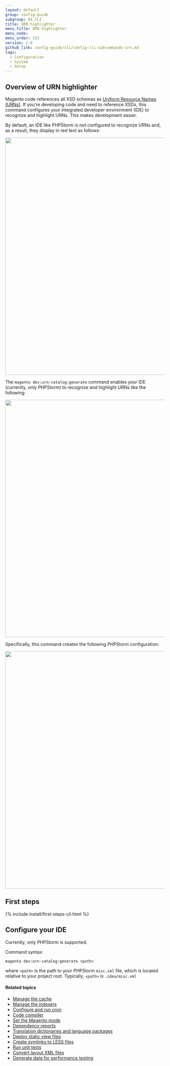 ```yaml
---
layout: default
group: config-guide
subgroup: 04_CLI
title: URN highlighter
menu_title: URN highlighter
menu_node:
menu_order: 215
version: 2.0
github_link: config-guide/cli/config-cli-subcommands-urn.md
tags:
  - Configuration
  - System
  - Setup
---
```



<h2 id="config-cli-urn-overview">Overview of URN highlighter</h2>
Magento code references all XSD schemas as <a href="https://www.ietf.org/rfc/rfc2141.txt" target="_blank">Uniform Resource Names (URNs)</a>. If you're developing code and need to reference XSDs, this command configures your integrated developer environment (IDE) to recognize and highlight URNs. This makes development easier.

By default, an IDE like PHPStorm is not configured to recognize URNs and, as a result, they display in red text as follows:

<img src="{{ site.baseurl }}common/images/config_urn_before.png" width="750px">

The `magento dev:urn-catalog:generate` command enables your IDE (currently, only PHPStorm) to recognize and highlight URNs like the following:

<img src="{{ site.baseurl }}common/images/config_urn_after.png" width="750px">

Specifically, this command creates the following PHPStorm configuration:

<img src="{{ site.baseurl }}common/images/config_urn_settings.png" width="750px">

<h2 id="urn-first">First steps</h2>
{% include install/first-steps-cli.html %}

<h2 id="urn-command">Configure your IDE</h2>
Currently, only PHPStorm is supported.

Command syntax:

	magento dev:urn-catalog:generate <path>

where `<path>` is the path to your PHPStorm `misc.xml` file, which is located relative to your project root. Typically, `<path>` is `.idea/misc.xml`

#### Related topics

*	<a href="{{page.baseurl}}config-guide/cli/config-cli-subcommands-cache.html">Manage the cache</a>
*	<a href="{{page.baseurl}}config-guide/cli/config-cli-subcommands-index.html">Manage the indexers</a>
*	<a href="{{page.baseurl}}config-guide/cli/config-cli-subcommands-cron.html">Configure and run cron</a>
*	<a href="{{page.baseurl}}config-guide/cli/config-cli-subcommands-compiler.html">Code compiler</a>
*	<a href="{{page.baseurl}}config-guide/cli/config-cli-subcommands-mode.html">Set the Magento mode</a>
*	<a href="{{page.baseurl}}config-guide/cli/config-cli-subcommands-depen.html">Dependency reports</a>
*	<a href="{{page.baseurl}}config-guide/cli/config-cli-subcommands-i18n.html">Translation dictionaries and language packages</a>
*	<a href="{{page.baseurl}}config-guide/cli/config-cli-subcommands-static-view.html">Deploy static view files</a>
*	<a href="{{page.baseurl}}config-guide/cli/config-cli-subcommands-less-sass.html">Create symlinks to LESS files</a>
*	<a href="{{page.baseurl}}config-guide/cli/config-cli-subcommands-test.html">Run unit tests</a>
*	<a href="{{page.baseurl}}config-guide/cli/config-cli-subcommands-layout-xml.html">Convert layout XML files</a>
*	<a href="{{page.baseurl}}config-guide/cli/config-cli-subcommands-perf-data.html">Generate data for performance testing</a>
